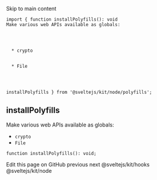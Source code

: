 Skip to main content
```
import { function installPolyfills(): void
Make various web APIs available as globals:




  * crypto


  * File




installPolyfills } from '@sveltejs/kit/node/polyfills';
```

## installPolyfills
Make various web APIs available as globals:
  * `crypto`
  * `File`


```
function installPolyfills(): void;
```

Edit this page on GitHub
previous next
@sveltejs/kit/hooks @sveltejs/kit/node
